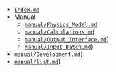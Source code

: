 
  *  [`index.md`](index.md)
  * Manual
     *  [`manual/Physics_Model.md`](manual/Physics_Model.md)
     *  [`manual/Calculations.md`](`manual/Calculations.md)
     *  [`manual/Output_Interface.md`](manual/Output_Interface.md))
     *  [`manual/Input_Batch.md`](manual/Input_Batch.md))
  *  [`manual/Development.md`](manual/Development.md))
  *  [`manual/list.md`](manual/list.md))